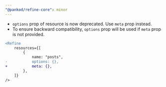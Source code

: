 ```yaml
---
"@pankod/refine-core": minor
---
```


-   `options` prop of resource is now deprecated. Use `meta` prop instead.
-   To ensure backward compatibility, `options` prop will be used if `meta` prop is not provided.

```diff
<Refine
    resources={[
        {
            name: "posts",
-           options: {},
+           meta: {},
        },
    ]}
/>
```
